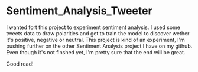 # Sentiment_Analysis_Tweeter

I wanted fort this project to experiment sentiment analysis. I used some tweets data to draw polarities and get to train the model to discover wether it's positive, negative or neutral. This project is kind of an experiment, I'm pushing further on the other Sentiment Analysis project I have on my github. Even though it's not finshed yet, I'm pretty sure that the end will be great.

Good read!
